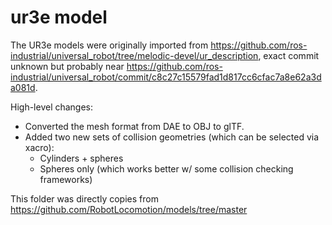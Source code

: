 # ur3e model

The UR3e models were originally imported from <https://github.com/ros-industrial/universal_robot/tree/melodic-devel/ur_description>,
exact commit unknown but probably near
<https://github.com/ros-industrial/universal_robot/commit/c8c27c15579fad1d817cc6cfac7a8e62a3da081d>.

High-level changes:
- Converted the mesh format from DAE to OBJ to glTF.
- Added two new sets of collision geometries (which can be selected via xacro):
  - Cylinders + spheres 
  - Spheres only (which works better w/ some collision checking frameworks)

This folder was directly copies from https://github.com/RobotLocomotion/models/tree/master
